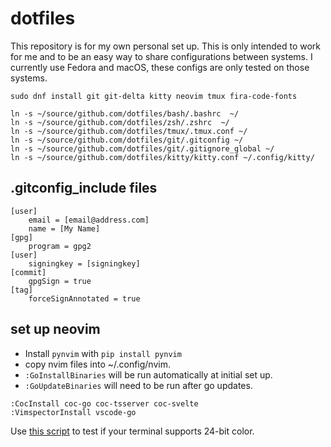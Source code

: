 # dotfiles  
This repository is for my own personal set up. This is only intended to work for me and to be an easy way to share configurations between systems. I currently use Fedora and macOS, these configs are only tested on those systems.  

```  
sudo dnf install git git-delta kitty neovim tmux fira-code-fonts   

ln -s ~/source/github.com/dotfiles/bash/.bashrc  ~/  
ln -s ~/source/github.com/dotfiles/zsh/.zshrc  ~/  
ln -s ~/source/github.com/dotfiles/tmux/.tmux.conf ~/  
ln -s ~/source/github.com/dotfiles/git/.gitconfig ~/  
ln -s ~/source/github.com/dotfiles/git/.gitignore_global ~/  
ln -s ~/source/github.com/dotfiles/kitty/kitty.conf ~/.config/kitty/  
```  
  
## .gitconfig_include files  
```  
[user]  
    email = [email@address.com]
    name = [My Name]
[gpg]
    program = gpg2
[user]
    signingkey = [signingkey]
[commit]
    gpgSign = true
[tag]
    forceSignAnnotated = true
```  
  
## set up neovim  
- Install `pynvim` with `pip install pynvim`  
- copy nvim files into ~/.config/nvim.  
- `:GoInstallBinaries` will be run automatically at initial set up.  
- `:GoUpdateBinaries` will need to be run after go updates.  
```  
:CocInstall coc-go coc-tsserver coc-svelte  
:VimspectorInstall vscode-go  
```  
Use [this script](https://gist.githubusercontent.com/lifepillar/09a44b8cf0f9397465614e622979107f/raw/24-bit-color.sh) to test if your terminal supports 24-bit color.  

